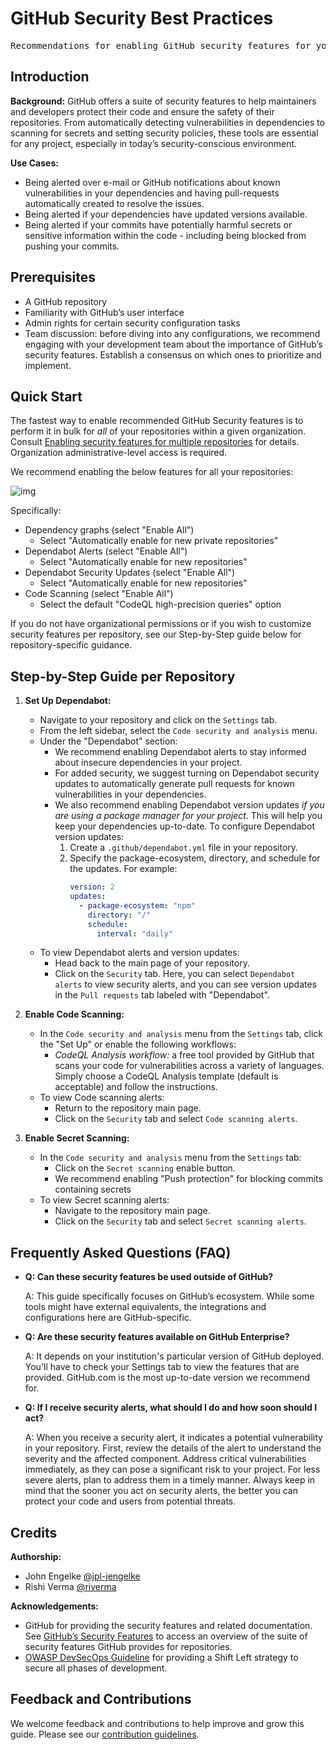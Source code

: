 # GitHub Security Best Practices

<pre align="center">Recommendations for enabling GitHub security features for your repositories.</pre>

## Introduction

**Background:** GitHub offers a suite of security features to help maintainers and developers protect their code and ensure the safety of their repositories. From automatically detecting vulnerabilities in dependencies to scanning for secrets and setting security policies, these tools are essential for any project, especially in today’s security-conscious environment.

**Use Cases:**
- Being alerted over e-mail or GitHub notifications about known vulnerabilities in your dependencies and having pull-requests automatically created to resolve the issues. 
- Being alerted if your dependencies have updated versions available.
- Being alerted if your commits have potentially harmful secrets or sensitive information within the code - including being blocked from pushing your commits. 

## Prerequisites

- A GitHub repository
- Familiarity with GitHub’s user interface
- Admin rights for certain security configuration tasks
- Team discussion: before diving into any configurations, we recommend engaging with your development team about the importance of GitHub’s security features. Establish a consensus on which ones to prioritize and implement.

## Quick Start

The fastest way to enable recommended GitHub Security features is to perform it in bulk for _all_ of your repositories within a given organization. Consult [Enabling security features for multiple repositories](https://docs.github.com/en/enterprise-cloud@latest/code-security/security-overview/enabling-security-features-for-multiple-repositories) for details. Organization administrative-level access is required. 

We recommend enabling the below features for all your repositories:

![img](https://github.com/NASA-AMMOS/slim/assets/3129134/be02ee5f-74cb-4869-bdf2-020c184516ec)

Specifically:
- Dependency graphs (select "Enable All")
  - Select "Automatically enable for new private repositories"
- Dependabot Alerts (select "Enable All")
  - Select "Automatically enable for new repositories"
- Dependabot Security Updates (select "Enable All")
  - Select "Automatically enable for new repositories"
- Code Scanning (select "Enable All")
  - Select the default "CodeQL high-precision queries" option

If you do not have organizational permissions or if you wish to customize security features per repository, see our Step-by-Step guide below for repository-specific guidance. 
 
## Step-by-Step Guide per Repository

1. **Set Up Dependabot:**
   - Navigate to your repository and click on the `Settings` tab.
   - From the left sidebar, select the `Code security and analysis` menu.
   - Under the "Dependabot" section:
     - We recommend enabling Dependabot alerts to stay informed about insecure dependencies in your project.
     - For added security, we suggest turning on Dependabot security updates to automatically generate pull requests for known vulnerabilities in your dependencies.
     - We also recommend enabling Dependabot version updates _if you are using a package manager for your project_. This will help you keep your dependencies up-to-date. To configure Dependabot version updates:
       1. Create a `.github/dependabot.yml` file in your repository.
       2. Specify the package-ecosystem, directory, and schedule for the updates. For example:
          ```yml
          version: 2
          updates:
            - package-ecosystem: "npm"
              directory: "/"
              schedule:
                interval: "daily"
          ```
   - To view Dependabot alerts and version updates:
     - Head back to the main page of your repository.
     - Click on the `Security` tab. Here, you can select `Dependabot alerts` to view security alerts, and you can see version updates in the `Pull requests` tab labeled with "Dependabot".


2. **Enable Code Scanning:**
   - In the `Code security and analysis` menu from the `Settings` tab, click the "Set Up" or enable the following workflows:
     - _CodeQL Analysis workflow:_ a free tool provided by GitHub that scans your code for vulnerabilities across a variety of languages. Simply choose a CodeQL Analysis template (default is acceptable) and follow the instructions.
   - To view Code scanning alerts:
     - Return to the repository main page.
     - Click on the `Security` tab and select `Code scanning alerts`.

3. **Enable Secret Scanning:**
   - In the `Code security and analysis` menu from the `Settings` tab:
     - Click on the `Secret scanning` enable button.
     - We recommend enabling "Push protection" for blocking commits containing secrets
   - To view Secret scanning alerts:
     - Navigate to the repository main page.
     - Click on the `Security` tab and select `Secret scanning alerts`.

## Frequently Asked Questions (FAQ)

- **Q: Can these security features be used outside of GitHub?**

  A: This guide specifically focuses on GitHub’s ecosystem. While some tools might have external equivalents, the integrations and configurations here are GitHub-specific.

- **Q: Are these security features available on GitHub Enterprise?**

  A: It depends on your institution's particular version of GitHub deployed. You'll have to check your Settings tab to view the features that are provided. GitHub.com is the most up-to-date version we recommend for. 

- **Q: If I receive security alerts, what should I do and how soon should I act?**

  A: When you receive a security alert, it indicates a potential vulnerability in your repository. First, review the details of the alert to understand the severity and the affected component. Address critical vulnerabilities immediately, as they can pose a significant risk to your project. For less severe alerts, plan to address them in a timely manner. Always keep in mind that the sooner you act on security alerts, the better you can protect your code and users from potential threats.
  
## Credits

**Authorship:**
- John Engelke [@jpl-jengelke](http://github.com/jpl-jengelke/)
- Rishi Verma [@riverma](http://github.com/riverma/)

**Acknowledgements:**
- GitHub for providing the security features and related documentation. See [GitHub’s Security Features](https://docs.github.com/en/code-security) to access an overview of the suite of security features GitHub provides for repositories.
- [OWASP DevSecOps Guideline](https://owasp.org/www-project-devsecops-guideline/latest/) for providing a Shift Left strategy to secure all phases of development.
  
## Feedback and Contributions

We welcome feedback and contributions to help improve and grow this guide. Please see our [contribution guidelines](https://nasa-ammos.github.io/slim/docs/contribute/contributing/).
